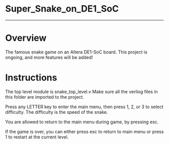 # Super_Snake_on_DE1_SoC
--------------------------------------------------------------
# Overview
The famous snake game on an Altera DE1-SoC board.
This project is ongoing, and more features will be added!

# Instructions
The top level module is snake_top_level.v
Make sure all the verilog files in this folder are imported to the project.


Press any LETTER key to enter the main menu, 
then press 1, 2, or 3 to select difficulty.
The difficulty is the speed of the snake.

You are allowed to return to the main menu during game, by pressing esc.

If the game is over, you can either press esc to return to main menu or
press 1 to restart at the current level.
